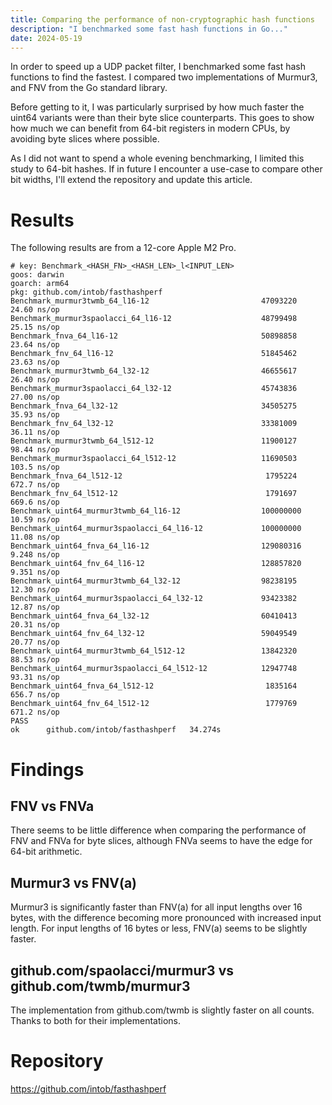```yaml
---
title: Comparing the performance of non-cryptographic hash functions
description: "I benchmarked some fast hash functions in Go..."
date: 2024-05-19
---
```

In order to speed up a UDP packet filter, I benchmarked some fast hash functions to find the fastest. I compared two implementations of Murmur3, and FNV from the Go standard library.

Before getting to it, I was particularly surprised by how much faster the uint64 variants were than their byte slice counterparts. This goes to show how much we can benefit from 64-bit registers in modern CPUs, by avoiding byte slices where possible.

As I did not want to spend a whole evening benchmarking, I limited this study to 64-bit hashes. If in future I encounter a use-case to compare other bit widths, I'll extend the repository and update this article.

# Results
The following results are from a 12-core Apple M2 Pro.
```
# key: Benchmark_<HASH_FN>_<HASH_LEN>_l<INPUT_LEN>
goos: darwin
goarch: arm64
pkg: github.com/intob/fasthashperf
Benchmark_murmur3twmb_64_l16-12                         47093220                24.60 ns/op
Benchmark_murmur3spaolacci_64_l16-12                    48799498                25.15 ns/op
Benchmark_fnva_64_l16-12                                50898858                23.64 ns/op
Benchmark_fnv_64_l16-12                                 51845462                23.63 ns/op
Benchmark_murmur3twmb_64_l32-12                         46655617                26.40 ns/op
Benchmark_murmur3spaolacci_64_l32-12                    45743836                27.00 ns/op
Benchmark_fnva_64_l32-12                                34505275                35.93 ns/op
Benchmark_fnv_64_l32-12                                 33381009                36.11 ns/op
Benchmark_murmur3twmb_64_l512-12                        11900127                98.44 ns/op
Benchmark_murmur3spaolacci_64_l512-12                   11690503               103.5 ns/op
Benchmark_fnva_64_l512-12                                1795224               672.7 ns/op
Benchmark_fnv_64_l512-12                                 1791697               669.6 ns/op
Benchmark_uint64_murmur3twmb_64_l16-12                  100000000               10.59 ns/op
Benchmark_uint64_murmur3spaolacci_64_l16-12             100000000               11.08 ns/op
Benchmark_uint64_fnva_64_l16-12                         129080316                9.248 ns/op
Benchmark_uint64_fnv_64_l16-12                          128857820                9.351 ns/op
Benchmark_uint64_murmur3twmb_64_l32-12                  98238195                12.30 ns/op
Benchmark_uint64_murmur3spaolacci_64_l32-12             93423382                12.87 ns/op
Benchmark_uint64_fnva_64_l32-12                         60410413                20.31 ns/op
Benchmark_uint64_fnv_64_l32-12                          59049549                20.77 ns/op
Benchmark_uint64_murmur3twmb_64_l512-12                 13842320                88.53 ns/op
Benchmark_uint64_murmur3spaolacci_64_l512-12            12947748                93.31 ns/op
Benchmark_uint64_fnva_64_l512-12                         1835164               656.7 ns/op
Benchmark_uint64_fnv_64_l512-12                          1779769               671.2 ns/op
PASS
ok      github.com/intob/fasthashperf   34.274s
```

# Findings

## FNV vs FNVa
There seems to be little difference when comparing the performance of FNV and FNVa for byte slices, although FNVa seems to have the edge for 64-bit arithmetic.

## Murmur3 vs FNV(a)
Murmur3 is significantly faster than FNV(a) for all input lengths over 16 bytes, with the difference becoming more pronounced with increased input length. For input lengths of 16 bytes or less, FNV(a) seems to be slightly faster.

## github.com/spaolacci/murmur3 vs github.com/twmb/murmur3
The implementation from github.com/twmb is slightly faster on all counts. Thanks to both for their implementations.

# Repository
https://github.com/intob/fasthashperf

